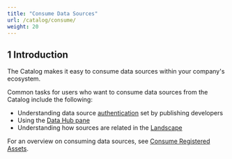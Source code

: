 ```yaml
---
title: "Consume Data Sources"
url: /catalog/consume/
weight: 20
---
```


## 1 Introduction

The Catalog makes it easy to consume data sources within your company's ecosystem.

Common tasks for users who want to consume data sources from the Catalog include the following:

* Understanding data source [authentication](/catalog/register/register-data/#authentication) set by publishing developers
* Using the [Data Hub pane](/refguide/data-hub-pane/)
* Understanding how sources are related in the [Landscape](/data-hub/data-hub-landscape/)

For an overview on consuming data sources, see [Consume Registered Assets](/catalog/consume/). 
